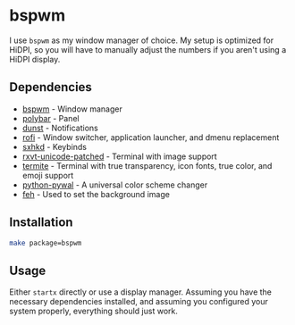 # bspwm

I use `bspwm` as my window manager of choice. My setup is optimized for HiDPI, so you will have to manually adjust the numbers if you aren't using a HiDPI display.

## Dependencies

- [bspwm][bspwm] - Window manager
- [polybar][polybar] - Panel
- [dunst][dunst] - Notifications
- [rofi][rofi] - Window switcher, application launcher, and dmenu replacement
- [sxhkd][sxhkd] - Keybinds
- [rxvt-unicode-patched][rxvt-unicode-patched] - Terminal with image support
- [termite][termite] - Terminal with true transparency, icon fonts, true color, and emoji support
- [python-pywal][python-pywal] - A universal color scheme changer
- [feh][feh] - Used to set the background image

## Installation

```sh
make package=bspwm
```

## Usage

Either `startx` directly or use a display manager. Assuming you have the necessary dependencies installed, and assuming you configured your system properly, everything should just work.

[bspwm]: https://www.archlinux.org/packages/community/x86_64/bspwm/
[polybar]: https://aur.archlinux.org/packages/polybar/
[dunst]: https://www.archlinux.org/packages/community/x86_64/dunst/
[rofi]: https://www.archlinux.org/packages/community/x86_64/rofi/
[sxhkd]: https://www.archlinux.org/packages/community/x86_64/sxhkd/
[termite]: https://www.archlinux.org/packages/community/x86_64/termite/
[rxvt-unicode-patched]: https://aur.archlinux.org/packages/rxvt-unicode-patched/
[python-pywal]: https://www.archlinux.org/packages/community/any/python-pywal/
[feh]: https://www.archlinux.org/packages/extra/x86_64/feh/
